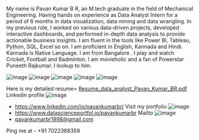 My name is Pavan Kumar B R, an M.tech graduate in the field of Mechanical Engineering. Having hands on experience as Data Analyst Intern for a period of 6 months in data visualization, data mining and data wrangling.
In my previous role, I worked on various data-driven projects, developed interactive dashboards, and performed in-depth data analysis to provide actionable business insights. 
I am fluent in the tools like Power BI, Tableau, Python, SQL, Excel so on.
I am proficient in English, Kannada and Hindi. Kannada is Native Language. I am from Bangalore . I play and watch Cricket, Football and Badminton.
I am movieholic and a fan of Powerstar Puneeth Rajkumar. I lookup to him.

![image](https://github.com/user-attachments/assets/a3c79936-d555-4de4-b035-8726525f3ae8)  ![image](https://github.com/user-attachments/assets/d372e3ca-967e-4fb6-a63f-97b31c3e2623) 
![image](https://github.com/user-attachments/assets/c3bf803c-1109-47c4-8a75-a065b7c156f6) ![image](https://github.com/user-attachments/assets/93568eda-e5db-44ca-8cfa-fb67fad3ab7d)
![image](https://github.com/user-attachments/assets/bf42895d-aba7-4e91-a84c-50ea6bba1714)

Here is my detailed resume=
[Resume_data_analyst_Pavan_Kumar_BR.pdf](https://github.com/user-attachments/files/16303156/Resume_data_analyst_Pavan_Kumar_BR.pdf)
 Linkedin profile  ![image](https://github.com/user-attachments/assets/27eb04aa-bebe-4bbc-a587-0b0d16cc7f45)
- https://www.linkedin.com/in/pavankumarbr/
Visit my portfolio  ![image](https://github.com/user-attachments/assets/758809a3-fece-4550-adb5-e6c912250495)
- https://www.datascienceportfol.io/pavankumarbr
Mailto  ![image](https://github.com/user-attachments/assets/11fd2ac3-8c42-491c-85a1-2552a16d87c0)
- pavankumarbr1998@gmail.com

Ping me at - +91 7022368359


